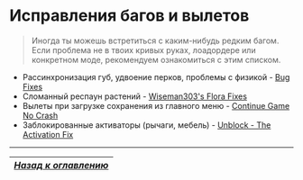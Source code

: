 # Исправления багов и вылетов

> Иногда ты можешь встретиться с каким-нибудь редким багом. Если проблема не в твоих кривых руках, лоадордере или конкретном моде, рекомендуем ознакомиться с этим списком.

+ Рассинхронизация губ, удвоение перков, проблемы с физикой - [Bug Fixes](http://www.nexusmods.com/skyrim/mods/76747/)
+ Сломанный респаун растений - [Wiseman303's Flora Fixes](http://www.nexusmods.com/skyrim/mods/70656/)
+ Вылеты при загрузке сохранения из главного меню - [Continue Game No Crash](http://www.nexusmods.com/skyrim/mods/78557/)
+ Заблокированные активаторы (рычаги, мебель) - [Unblock - The Activation Fix](http://www.nexusmods.com/skyrim/mods/56797/)

------

|[*Назад к оглавлению*](../01_Оглавление.md)|
|:---:|
